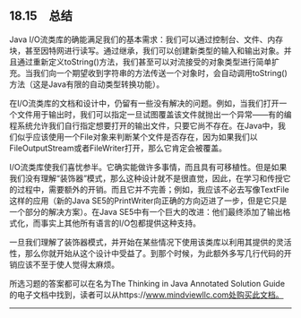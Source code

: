 ## 18.15　总结

Java I/O流类库的确能满足我们的基本需求：我们可以通过控制台、文件、内存块，甚至因特网进行读写。通过继承，我们可以创建新类型的输入和输出对象。并且通过重新定义toString()方法，我们甚至可以对流接受的对象类型进行简单扩充。当我们向一个期望收到字符串的方法传送一个对象时，会自动调用toString()方法（这是Java有限的自动类型转换功能）。

在I/O流类库的文档和设计中，仍留有一些没有解决的问题。例如，当我们打开一个文件用于输出时，我们可以指定一旦试图覆盖该文件就抛出一个异常——有的编程系统允许我们自行指定想要打开的输出文件，只要它尚不存在。在Java中，我们似乎应该使用一个File对象来判断某个文件是否存在，因为如果我们以FileOutputStream或者FileWriter打开，那么它肯定会被覆盖。

I/O流类库使我们喜忧参半。它确实能做许多事情，而且具有可移植性。但是如果我们没有理解“装饰器”模式，那么这种设计就不是很直觉，因此，在学习和传授它的过程中，需要额外的开销。而且它并不完善；例如，我应该不必去写像TextFile这样的应用（新的Java SE5的PrintWriter向正确的方向迈进了一步，但是它只是一个部分的解决方案）。在Java SE5中有一个巨大的改进：他们最终添加了输出格式化，而事实上其他所有语言的I/O包都提供这种支持。

一旦我们理解了装饰器模式，并开始在某些情况下使用该类库以利用其提供的灵活性，那么你就开始从这个设计中受益了。到那个时候，为此额外多写几行代码的开销应该不至于使人觉得太麻烦。

所选习题的答案都可以在名为The Thinking in Java Annotated Solution Guide的电子文档中找到，读者可以从https://www.mindviewllc.com处购买此文档。

---

[^1]: 很难说这就是一个很好的设计选择，尤其是与其他程序设计语言中的简单I/O类库相比较。但它的确是如此选择的一个恰当理由。

[^2]: 。

[^3]: XML是另一种方式，可以解决在不同的计算平台之间移动数据，而不依赖于所有平台上都有Java这一问题。XML将在本章稍后进行介绍。

[^4]: 第22章展示了一种更方便的解决方案：一个GUI程序，具有带滚动的文本区域。

[^5]: 此部分内容由Chintan Thakker提供。

[^6]: 有关线程的更多细节在第21章中可以找到。

[^7]: 14.9节展示了如何在类的外部访问private方法。